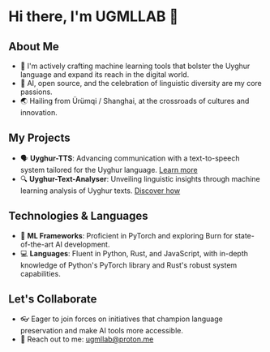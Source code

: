 # Hi there, I'm UGMLLAB 👋

## About Me
- 🌱 I'm actively crafting machine learning tools that bolster the Uyghur language and expand its reach in the digital world.
- 🤖 AI, open source, and the celebration of linguistic diversity are my core passions.
- 🌏 Hailing from Ürümqi / Shanghai, at the crossroads of cultures and innovation.

## My Projects
- 🗣 **Uyghur-TTS**: Advancing communication with a text-to-speech system tailored for the Uyghur language. [Learn more](#)
- 🔍 **Uyghur-Text-Analyser**: Unveiling linguistic insights through machine learning analysis of Uyghur texts. [Discover how](#)

## Technologies & Languages
- 🧠 **ML Frameworks**: Proficient in PyTorch and exploring Burn for state-of-the-art AI development.
- 💻 **Languages**: Fluent in Python, Rust, and JavaScript, with in-depth knowledge of Python's PyTorch library and Rust's robust system capabilities.

## Let's Collaborate
- 👓 Eager to join forces on initiatives that champion language preservation and make AI tools more accessible.
- 📧 Reach out to me: [ugmllab@proton.me](mailto:ugmllab@proton.me)
